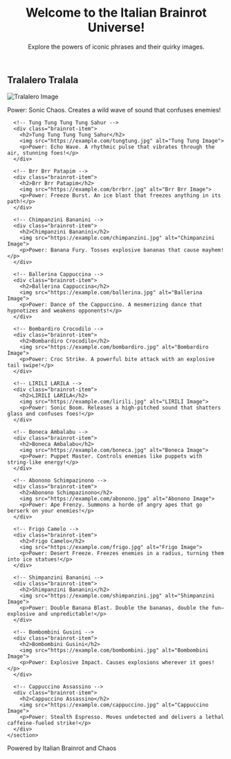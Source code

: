 <!DOCTYPE html>
<html lang="en">
<head>
  <meta charset="UTF-8">
  <meta name="viewport" content="width=device-width, initial-scale=1.0">
  <meta name="description" content="A fun website for Italian Brainrot with powers">
  <meta name="keywords" content="Italian Brainrot, powers, fun, quirky">
  <meta name="author" content="Your Name">
  <title>Italian Brainrot: The Powers</title>
  <link rel="stylesheet" href="styles.css">
</head>
<body>
  <header>
    <h1>Welcome to the Italian Brainrot Universe!</h1>
    <p>Explore the powers of iconic phrases and their quirky images.</p>
  </header>

  <main>
    <section id="brainrot-content">
      <!-- Tralalero Tralala -->
      <div class="brainrot-item">
        <h2>Tralalero Tralala</h2>
        <img src="https://example.com/tralalero.jpg" alt="Tralalero Image">
        <p>Power: Sonic Chaos. Creates a wild wave of sound that confuses enemies!</p>
      </div>

      <!-- Tung Tung Tung Tung Sahur -->
      <div class="brainrot-item">
        <h2>Tung Tung Tung Tung Sahur</h2>
        <img src="https://example.com/tungtung.jpg" alt="Tung Tung Image">
        <p>Power: Echo Wave. A rhythmic pulse that vibrates through the air, stunning foes!</p>
      </div>

      <!-- Brr Brr Patapim -->
      <div class="brainrot-item">
        <h2>Brr Brr Patapim</h2>
        <img src="https://example.com/brrbrr.jpg" alt="Brr Brr Image">
        <p>Power: Freeze Burst. An ice blast that freezes anything in its path!</p>
      </div>

      <!-- Chimpanzini Bananini -->
      <div class="brainrot-item">
        <h2>Chimpanzini Bananini</h2>
        <img src="https://example.com/chimpanzini.jpg" alt="Chimpanzini Image">
        <p>Power: Banana Fury. Tosses explosive bananas that cause mayhem!</p>
      </div>

      <!-- Ballerina Cappuccina -->
      <div class="brainrot-item">
        <h2>Ballerina Cappuccina</h2>
        <img src="https://example.com/ballerina.jpg" alt="Ballerina Image">
        <p>Power: Dance of the Cappuccino. A mesmerizing dance that hypnotizes and weakens opponents!</p>
      </div>

      <!-- Bombardiro Crocodilo -->
      <div class="brainrot-item">
        <h2>Bombardiro Crocodilo</h2>
        <img src="https://example.com/bombardiro.jpg" alt="Bombardiro Image">
        <p>Power: Croc Strike. A powerful bite attack with an explosive tail swipe!</p>
      </div>

      <!-- LIRILI LARILA -->
      <div class="brainrot-item">
        <h2>LIRILI LARILA</h2>
        <img src="https://example.com/lirili.jpg" alt="LIRILI Image">
        <p>Power: Sonic Boom. Releases a high-pitched sound that shatters glass and confuses foes!</p>
      </div>

      <!-- Boneca Ambalabu -->
      <div class="brainrot-item">
        <h2>Boneca Ambalabu</h2>
        <img src="https://example.com/boneca.jpg" alt="Boneca Image">
        <p>Power: Puppet Master. Controls enemies like puppets with string-like energy!</p>
      </div>

      <!-- Abonono Schimpazinono -->
      <div class="brainrot-item">
        <h2>Abonono Schimpazinono</h2>
        <img src="https://example.com/abonono.jpg" alt="Abonono Image">
        <p>Power: Ape Frenzy. Summons a horde of angry apes that go berserk on your enemies!</p>
      </div>

      <!-- Frigo Camelo -->
      <div class="brainrot-item">
        <h2>Frigo Camelo</h2>
        <img src="https://example.com/frigo.jpg" alt="Frigo Image">
        <p>Power: Desert Freeze. Freezes enemies in a radius, turning them into ice statues!</p>
      </div>

      <!-- Shimpanzini Bananini -->
      <div class="brainrot-item">
        <h2>Shimpanzini Bananini</h2>
        <img src="https://example.com/shimpanzini.jpg" alt="Shimpanzini Image">
        <p>Power: Double Banana Blast. Double the bananas, double the fun—explosive and unpredictable!</p>
      </div>

      <!-- Bombombini Gusini -->
      <div class="brainrot-item">
        <h2>Bombombini Gusini</h2>
        <img src="https://example.com/bombombini.jpg" alt="Bombombini Image">
        <p>Power: Explosive Impact. Causes explosions wherever it goes!</p>
      </div>

      <!-- Cappuccino Assassino -->
      <div class="brainrot-item">
        <h2>Cappuccino Assassino</h2>
        <img src="https://example.com/cappuccino.jpg" alt="Cappuccino Image">
        <p>Power: Stealth Espresso. Moves undetected and delivers a lethal caffeine-fueled strike!</p>
      </div>
    </section>
  </main>

  <footer>
    <p>Powered by Italian Brainrot and Chaos</p>
  </footer>

  <script src="script.js"></script>
</body>
</html>
